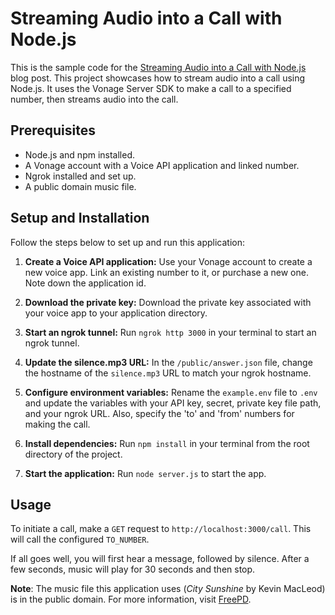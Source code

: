 # Streaming Audio into a Call with Node.js

This is the sample code for the [Streaming Audio into a Call with Node.js](https://developer.vonage.com/en/blog/stream-audio-into-a-phone-call-with-node-js) blog post.
This project showcases how to stream audio into a call using Node.js. It uses the Vonage Server SDK to make a call to a specified number, then streams audio into the call.

## Prerequisites

- Node.js and npm installed.
- A Vonage account with a Voice API application and linked number.
- Ngrok installed and set up.
- A public domain music file.

## Setup and Installation

Follow the steps below to set up and run this application:

1. **Create a Voice API application:** Use your Vonage account to create a new voice app. Link an existing number to it, or purchase a new one. Note down the application id.

2. **Download the private key:** Download the private key associated with your voice app to your application directory.

3. **Start an ngrok tunnel:** Run `ngrok http 3000` in your terminal to start an ngrok tunnel.

4. **Update the silence.mp3 URL:** In the `/public/answer.json` file, change the hostname of the `silence.mp3` URL to match your ngrok hostname.

5. **Configure environment variables:** Rename the `example.env` file to `.env` and update the variables with your API key, secret, private key file path, and your ngrok URL. Also, specify the 'to' and 'from' numbers for making the call.

6. **Install dependencies:** Run `npm install` in your terminal from the root directory of the project.

7. **Start the application:** Run `node server.js` to start the app.

## Usage

To initiate a call, make a `GET` request to `http://localhost:3000/call`. This will call the configured `TO_NUMBER`.

If all goes well, you will first hear a message, followed by silence. After a few seconds, music will play for 30 seconds and then stop.

**Note**: The music file this application uses (*City Sunshine* by Kevin MacLeod) is in the public domain. For more information, visit [FreePD](https://freepd.com).
